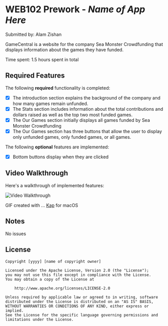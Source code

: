 # WEB102 Prework - *Name of App Here*

Submitted by: Alam Zishan

GameCentral is a website for the company Sea Monster Crowdfunding that displays information about the games they have funded.

Time spent: 1.5 hours spent in total

## Required Features

The following **required** functionality is completed:

* [X] The introduction section explains the background of the company and how many games remain unfunded.
* [X] The Stats section includes information about the total contributions and dollars raised as well as the top two most funded games.
* [X] The Our Games section initially displays all games funded by Sea Monster Crowdfunding
* [X] The Our Games section has three buttons that allow the user to display only unfunded games, only funded games, or all games.

The following **optional** features are implemented:

* [X] Bottom buttons display when they are clicked

## Video Walkthrough

Here's a walkthrough of implemented features:

<img src='https://imgur.com/gallery/FUY5voq' title='Video Walkthrough' width='' alt='Video Walkthrough' />

GIF created with ... [Kap](https://getkap.co/) for macOS

## Notes

No issues

## License
    Copyright [yyyy] [name of copyright owner] 

    Licensed under the Apache License, Version 2.0 (the "License");
    you may not use this file except in compliance with the License.
    You may obtain a copy of the License at

        http://www.apache.org/licenses/LICENSE-2.0

    Unless required by applicable law or agreed to in writing, software
    distributed under the License is distributed on an "AS IS" BASIS,
    WITHOUT WARRANTIES OR CONDITIONS OF ANY KIND, either express or implied.
    See the License for the specific language governing permissions and
    limitations under the License.
